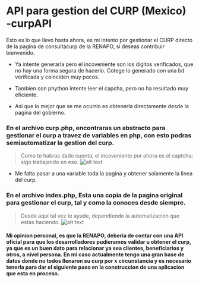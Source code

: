 # API para gestion del CURP (Mexico) -curpAPI

Esto es lo que llevo hasta ahora, es mi intento por gestionar el CURP directo de la pagina de consultacurp de la RENAPO, si deseas contribuir bienvenido. 

- Ya intente generarla pero el incoveniente son los digitos verificados, que no hay una forma segura de hacerlo. Cotege lo generado con una bd verificada y coinciden muy pocos.

- Tambien con phython intente leer el capcha, pero no ha resultado muy eficiente.

- Asi que lo mejor que se me ocurrio es obtenerla directamente desde la pagina del gobierno.

### En el archivo curp.php, encontraras un abstracto para gestionar el curp a travez de variables en php, con esto podras semiautomatizar la gestion del curp. 
>Como te habras dado cuenta, el incoveniente por ahora es el captcha; sigo trabajando en eso.
![alt text](https://github.com/printepolis/curpAPI/blob/master/tuto%20(3).jpg)
* Me falta pasar a una variable toda la pagina y obtener solamente la linea del curp.

### En el archivo index.php, Esta una copia de la pagina original para gestionar el curp, tal y como la conoces desde siempre.
>Desde aqui tal vez te ayude, dependiendo la automatizacion que estas haciendo.
![alt text](https://github.com/printepolis/curpAPI/blob/master/tuto%20(1).jpg)


#### Mi opinion personal, es que la RENAPO, deberia de contar con una API oficial para que los desarrolladores pudieramos validar u obtener el curp, ya que es un buen dato para relacionar ya sea clientes, beneficiarios y otros, a nivel persona. En mi caso actualmente tengo una gran base de datos donde no todos llenaron su curp por x circunstancia y es necesario tenerla para dar el siguiente paso en la construccion de una aplicacion que esta en proceso.


